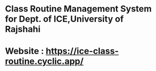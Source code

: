 # Class Routine Management System for Dept. of ICE,University of Rajshahi

 # Website : https://ice-class-routine.cyclic.app/

